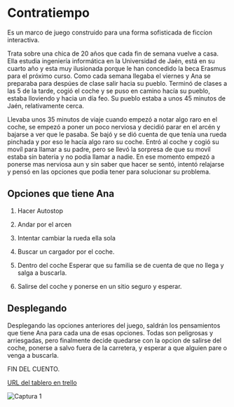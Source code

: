 # Contratiempo

Es un marco de juego construido para una forma sofisticada de ficcíon interactiva.

Trata sobre una chica de 20 años que cada fin de semana vuelve a casa. Ella estudia ingeniería informática en la Universidad de Jaén, está en su cuarto año y esta muy ilusionada porque le han concedido la beca Erasmus para el próximo curso. Como cada semana
llegaba el viernes y Ana se preparaba para despúes de clase salir hacia su pueblo.
Terminó de clases a las 5 de la tarde, cogió el coche y se puso en camino hacía su pueblo,
estaba lloviendo y hacia un día feo. Su pueblo estaba a unos 45 minutos de Jaén, relativamente cerca.

Llevaba unos 35 minutos de viaje cuando empezó a notar algo raro en el coche, se empezó a poner un poco nerviosa y decidió parar en el arcén y bajarse a ver que le pasaba.
Se bajó y se dió cuenta de que tenía una rueda pinchada y por eso le hacía algo raro su coche.
Entró al coche y cogió su movíl para llamar a su padre, pero se llevó la sorpresa de que su movil estaba sin bateria y no podia llamar a nadie. En ese momento empezó a ponerse mas nerviosa aun y sin saber que hacer se sentó, intentó relajarse y pensó en las opciones que podia tener para solucionar su problema.



## Opciones que tiene Ana

1. Hacer Autostop

2. Andar por el arcen

3. Intentar cambiar la rueda ella sola

4. Buscar un cargador por el coche.

5. Dentro del coche Esperar que su familia se de cuenta de que no llega y salga a buscarla.

6. Salirse del coche y ponerse en un sitio seguro y esperar.


## Desplegando


Desplegando las opciones anteriores del juego, saldrán los pensamientos que tiene Ana para cada una de esas opciones. Todas son peligrosas y arriesgadas, pero finalmente decide quedarse con la opcion de salirse del coche, ponerse a salvo fuera de la carretera, y esperar a que alguien pare o venga a buscarla.

FIN DEL CUENTO.

[URL del tablero en trello](https://trello.com/b/0BBZdA5z/comtratiempos)

![Captura 1](https://github.com/UJA-Desarrollo-Agil/dagil-2021-pr2-lgc00060/blob/master/games/media/img/captura1.png)
